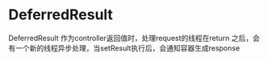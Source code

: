 # DeferredResult

DeferredResult 作为controller返回值时，处理request的线程在return 之后，会有一个新的线程异步处理，当setResult执行后，会通知容器生成response

